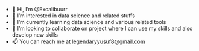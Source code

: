 - 👋 Hi, I’m @Excalibuurr
- 👀 I’m interested in data science and related stuffs
- 🌱 I’m currently learning data science and various related tools
- 💞️ I’m looking to collaborate on project where I can use my skills and also develop new skills
- 📫 You can reach me at legendaryyusuf8@gmail.com

<!---
Excalibuurr/Excalibuurr is a ✨ special ✨ repository because its `README.md` (this file) appears on your GitHub profile.
You can click the Preview link to take a look at your changes.
--->
